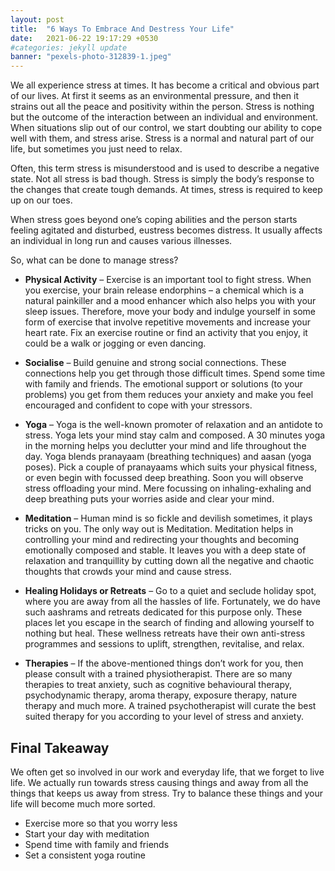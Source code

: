 ```yaml
---
layout: post
title:  "6 Ways To Embrace And Destress Your Life"
date:   2021-06-22 19:17:29 +0530
#categories: jekyll update
banner: "pexels-photo-312839-1.jpeg"
---
```

We all experience stress at times. It has become a critical and obvious part of our lives. At first it seems as an environmental pressure, and then it strains out all the peace and positivity within the person. Stress is nothing but the outcome of the interaction between an individual and environment. When situations slip out of our control, we start doubting our ability to cope well with them, and stress arise. Stress is a normal and natural part of our life, but sometimes you just need to relax.

Often, this term stress is misunderstood and is used to describe a negative state. Not all stress is bad though. Stress is simply the body’s response to the changes that create tough demands. At times, stress is required to keep up on our toes.

When stress goes beyond one’s coping abilities and the person starts feeling agitated and disturbed, eustress becomes distress. It usually affects an individual in long run and causes various illnesses.

So, what can be done to manage stress?

* **Physical Activity** – Exercise is an important tool to fight stress. When you exercise, your brain release endorphins – a chemical which is a natural painkiller and a mood enhancer which also helps you with your sleep issues. Therefore, move your body and indulge yourself in some form of exercise that involve repetitive movements and increase your heart rate. Fix an exercise routine or find an activity that you enjoy, it could be a walk or jogging or even dancing.

* **Socialise** – Build genuine and strong social connections. These connections help you get through those difficult times. Spend some time with family and friends. The emotional support or solutions (to your problems) you get from them reduces your anxiety and make you feel encouraged and confident to cope with your stressors.

* **Yoga** – Yoga is the well-known promoter of relaxation and an antidote to stress. Yoga lets your mind stay calm and composed. A 30 minutes yoga in the morning helps you declutter your mind and life throughout the day. Yoga blends pranayaam (breathing techniques) and aasan (yoga poses). Pick a couple of pranayaams which suits your physical fitness, or even begin with focussed deep breathing. Soon you will observe stress offloading your mind. Mere focussing on inhaling-exhaling and deep breathing puts your worries aside and clear your mind.

* **Meditation** – Human mind is so fickle and devilish sometimes, it plays tricks on you. The only way out is Meditation. Meditation helps in controlling your mind and redirecting your thoughts and becoming emotionally composed and stable. It leaves you with a deep state of relaxation and tranquillity by cutting down all the negative and chaotic thoughts that crowds your mind and cause stress.

* **Healing Holidays or Retreats** – Go to a quiet and seclude holiday spot, where you are away from all the hassles of life. Fortunately, we do have such aashrams and retreats dedicated for this purpose only. These places let you escape in the search of finding and allowing yourself to nothing but heal. These wellness retreats have their own anti-stress programmes and sessions to uplift, strengthen, revitalise, and relax.

* **Therapies** – If the above-mentioned things don’t work for you, then please consult with a trained physiotherapist. There are so many therapies to treat anxiety, such as cognitive behavioural therapy, psychodynamic therapy, aroma therapy, exposure therapy, nature therapy and much more. A trained psychotherapist will curate the best suited therapy for you according to your level of stress and anxiety. 

## Final Takeaway
We often get so involved in our work and everyday life, that we forget to live life. We actually run towards stress causing things and away from all the things that keeps us away from stress. Try to balance these things and your life will become much more sorted.

* Exercise more so that you worry less
* Start your day with meditation
* Spend time with family and friends
* Set a consistent yoga routine